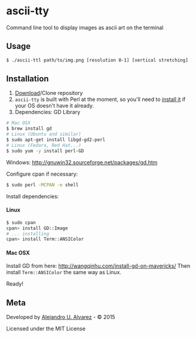 # ascii-tty
Command line tool to display images as ascii art on the terminal


## Usage
```sh
$ ./ascii-ttl path/to/img.png [resolution 0-1] [vertical stretching]
```

## Installation
1. [Download](https://github.com/aurbano/ascii-tty/archive/master.zip)/Clone repository
2. `ascii-tty` is built with Perl at the moment, so you'll need to [install it](http://learn.perl.org/installing/) if your OS doesn't have it already.
3. Dependencies:
GD Library
```bash
# Mac OSX
$ brew install gd
# Linux (Ubuntu and similar)
$ sudo apt-get install libgd-gd2-perl
# Linux (Fedora, Red Hat...)
$ sudo yum -y install perl-GD
```
Windows: http://gnuwin32.sourceforge.net/packages/gd.htm

Configure cpan if necessary:
```bash
$ sudo perl -MCPAN -e shell
```
Install dependencies:

#### Linux
```bash
$ sudo cpan
cpan> install GD::Image
# ... installing
cpan> install Term::ANSIColor
```
#### Mac OSX
Install GD from here: http://wangqinhu.com/install-gd-on-mavericks/
Then install `Term::ANSIColor` the same way as Linux.

Ready!

## Meta
Developed by [Alejandro U. Alvarez](http://urbanoalvarez.es) - &copy; 2015

Licensed under the MIT License
